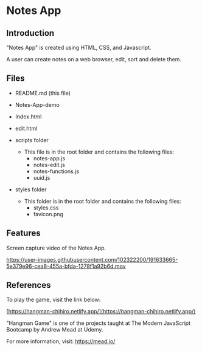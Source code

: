 # Notes App

## Introduction

"Notes App" is created using HTML, CSS, and Javascript. 

A user can create notes on a web browser, edit, sort and delete them. 



## Files

- README.md (this file)

- Notes-App-demo

- Index.html

- edit.html

- scripts folder

  - This file is in the root folder and contains the following files: 
    - notes-app.js
    - notes-edit.js
    - notes-functions.js
    - uuid.js

- styles folder

  - This folder is in the root folder and contains the following files:
    - styles.css 
    - favicon.png

  



## Features

Screen capture video of the Notes App.

https://user-images.githubusercontent.com/102322200/191633665-5e379e96-cea8-455a-bfda-1278f1a92b6d.mov


## References

To play the game, visit the link below:

[https://hangman-chihiro.netlify.app/](https://hangman-chihiro.netlify.app/)

"Hangman Game" is one of the projects taught at The Modern JavaScript Bootcamp by Andrew Mead at Udemy. 

For more information, visit: https://mead.io/
